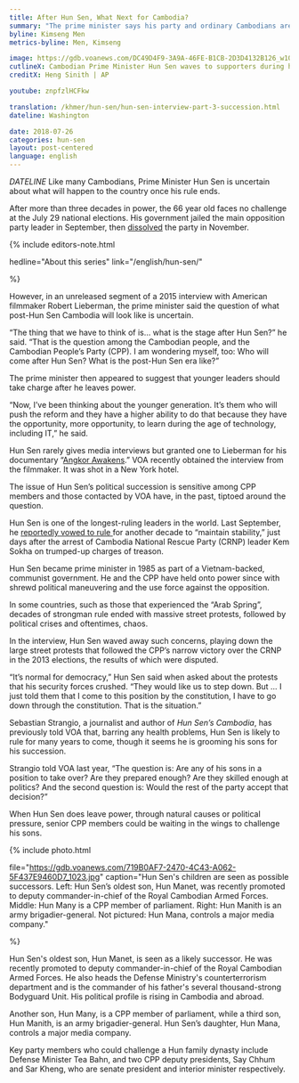 ```yaml
---
title: After Hun Sen, What Next for Cambodia?
summary: "The prime minister says his party and ordinary Cambodians are uncertain about what will happen once his decades-long rule ends."
byline: Kimseng Men
metrics-byline: Men, Kimseng

image: https://gdb.voanews.com/DC49D4F9-3A9A-46FE-B1CB-2D3D4132B126_w1023_r1_s.jpg
cutlineX: Cambodian Prime Minister Hun Sen waves to supporters during his Cambodian People's Party's campaign in Phnom Penh, Cambodia, Saturday, July 7, 2018. 
creditX: Heng Sinith | AP

youtube: znpfzlHCFkw

translation: /khmer/hun-sen/hun-sen-interview-part-3-succession.html
dateline: Washington

date: 2018-07-26
categories: hun-sen
layout: post-centered
language: english
---
```


$DATELINE$ Like many Cambodians, Prime Minister Hun Sen is uncertain about what will happen to the country once his rule ends.

After more than three decades in power, the 66 year old faces no challenge at the July 29 national elections. His government jailed the main opposition party leader in September, then [dissolved](https://www.voanews.com/a/cambodia-supreme-court-dissolves-cnrp/4117996.html) the party in November.




{% include editors-note.html 

hedline="About this series"
link="/english/hun-sen/"

%}



However, in an unreleased segment of a 2015 interview with American filmmaker Robert Lieberman, the prime minister said the question of what post-Hun Sen Cambodia will look like is uncertain.
 
“The thing that we have to think of is… what is the stage after Hun Sen?” he said. “That is the question among the Cambodian people, and the Cambodian People’s Party (CPP). I am wondering myself, too: Who will come after Hun Sen? What is the post-Hun Sen era like?”

The prime minister then appeared to suggest that younger leaders should take charge after he leaves power.

“Now, I’ve been thinking about the younger generation. It’s them who will push the reform and they have a higher ability to do that because they have the opportunity, more opportunity, to learn during the age of technology, including IT,” he said.

Hun Sen rarely gives media interviews but granted one to Lieberman for his documentary “[Angkor Awakens](news.cornell.edu/stories/2016/09/angkor-awakens-explores-cambodias-hope-traumatic-past).” VOA recently obtained the interview from the filmmaker. It was shot in a New York hotel. 

The issue of Hun Sen’s political succession is sensitive among CPP members and those contacted by VOA have, in the past, tiptoed around the question.

Hun Sen is one of the longest-ruling leaders in the world. Last September, he [reportedly vowed to rule ](https://www.phnompenhpost.com/national-post-depth-politics/hun-sen-vows-stay-power-another-decade-sake-stability) for another decade to “maintain stability,” just days after the arrest of Cambodia National Rescue Party (CRNP) leader Kem Sokha on trumped-up charges of treason. 

Hun Sen became prime minister in 1985 as part of a Vietnam-backed, communist government. He and the CPP have held onto power since with shrewd political maneuvering and the use force against the opposition.



In some countries, such as those that experienced the “Arab Spring”, decades of strongman rule ended with massive street protests, followed by political crises and oftentimes, chaos.

In the interview, Hun Sen waved away such concerns, playing down the large street protests that followed the CPP’s narrow victory over the CRNP in the 2013 elections, the results of which were disputed.

“It’s normal for democracy,” Hun Sen said when asked about the protests that his security forces crushed. “They would like us to step down. But … I just told them that I come to this position by the constitution, I have to go down through the constitution. That is the situation.”

Sebastian Strangio, a journalist and author of <em>Hun Sen’s Cambodia</em>, has previously told VOA that, barring any health problems, Hun Sen is likely to rule for many years to come, though it seems he is grooming his sons for his succession.

Strangio told VOA last year, “The question is: Are any of his sons in a position to take over? Are they prepared enough? Are they skilled enough at politics? And the second question is: Would the rest of the party accept that decision?”

When Hun Sen does leave power, through natural causes or political pressure, senior CPP members could be waiting in the wings to challenge his sons.



{% include photo.html 

file="https://gdb.voanews.com/719B0AF7-2470-4C43-A062-5F437E9460D7_1023.jpg"
caption="Hun Sen's children are seen as possible successors. Left: Hun Sen’s oldest son, Hun Manet, was recently promoted to deputy commander-in-chief of the Royal Cambodian Armed Forces. Middle: Hun Many is a CPP member of parliament. Right: Hun Manith is an army brigadier-general. Not pictured: Hun Mana, controls a major media company."

%}



Hun Sen's oldest son, Hun Manet, is seen as a likely successor. He was recently promoted to deputy commander-in-chief of the Royal Cambodian Armed Forces. He also heads the Defense Ministry's counterterrorism department and is the commander of his father's several thousand-strong Bodyguard Unit. His political profile is rising in Cambodia and abroad.

Another son, Hun Many, is a CPP member of parliament, while a third son, Hun Manith, is an army brigadier-general. Hun Sen’s daughter, Hun Mana, controls a major media company.  

Key party members who could challenge a Hun family dynasty include Defense Minister Tea Bahn, and two CPP deputy presidents, Say Chhum and Sar Kheng, who are senate president and interior minister respectively.


